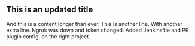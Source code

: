 ## This is an updated title

And this is a content longer than ever.
This is another line.
With another extra line.
Ngrok was down and token changed.
Added Jenkinsfile and PR plugin config, on the right project.
